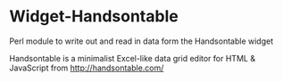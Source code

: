 # Widget-Handsontable
Perl module to write out and read in data form the Handsontable widget

Handsontable is a minimalist Excel-like data grid editor for HTML & JavaScript from http://handsontable.com/


